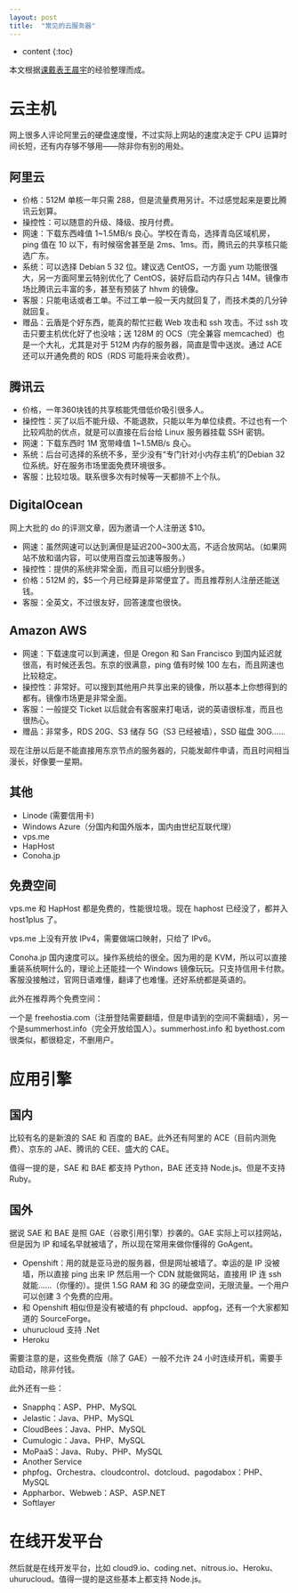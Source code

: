 ```yaml
---
layout: post
title:  "常见的云服务器"
---
```

* content
{:toc}

本文根据[课戴表王晨宇](http://wangchenyu.net.cn)的经验整理而成。

# 云主机

网上很多人评论阿里云的硬盘速度慢，不过实际上网站的速度决定于 CPU 运算时间长短，还有内存够不够用——除非你有别的用处。

## 阿里云

* 价格：512M 单核一年只需 288，但是流量费用另计。不过感觉起来是要比腾讯云划算。
* 操控性：可以随意的升级、降级、按月付费。
* 网速：下载东西峰值 1~1.5MB/s 良心。学校在青岛，选择青岛区域机房，ping 值在 10 以下，有时候宿舍甚至是 2ms、1ms。而，腾讯云的共享核只能选广东。
* 系统：可以选择 Debian 5 32 位。建议选 CentOS，一方面 yum 功能很强大，另一方面阿里云特别优化了 CentOS，装好后启动内存只占 14M。镜像市场比腾讯云丰富的多，甚至有预装了 hhvm 的镜像。
* 客服：只能电话或者工单。不过工单一般一天内就回复了，而技术类的几分钟就回复。
* 赠品：云盾是个好东西，能真的帮忙拦截 Web 攻击和 ssh 攻击。不过 ssh 攻击只要主机优化好了也没啥；送 128M 的 OCS（完全兼容 memcached）也是一个大礼，尤其是对于 512M 内存的服务器，简直是雪中送炭。通过 ACE 还可以开通免费的 RDS（RDS 可能将来会收费）。

## 腾讯云

* 价格，一年360块钱的共享核能凭借低价吸引很多人。
* 操控性：买了以后不能升级、不能退款，只能以年为单位续费。不过也有一个比较鸡肋的优点，就是可以直接在后台给 Linux 服务器挂载 SSH 密钥。
* 网速：下载东西时 1M 宽带峰值 1~1.5MB/s 良心。
* 系统：后台可选择的系统不多，至少没有“专门针对小内存主机”的Debian 32位系统。好在服务市场里面免费环境很多。
* 客服：比较垃圾。联系很多次有时候等一天都排不上个队。

## DigitalOcean

网上大批的 do 的评测文章，因为邀请一个人注册送 $10。

* 网速：虽然网速可以达到满但是延迟200~300太高，不适合放网站。（如果网站不放和谐内容，可以使用百度云加速等服务。）
* 操控性：提供的系统非常全面，而且可以细分到很多。
* 价格：512M 的，$5一个月已经算是非常便宜了。而且推荐别人注册还能送钱。
* 客服：全英文，不过很友好，回答速度也很快。

## Amazon AWS

* 网速：下载速度可以到满速，但是 Oregon 和 San Francisco 到国内延迟就很高，有时候还丢包。东京的很满意，ping 值有时候 100 左右，而且网速也比较稳定。
* 操控性：非常好。可以搜到其他用户共享出来的镜像，所以基本上你想得到的都有。镜像市场更是非常全面。
* 客服：一般提交 Ticket 以后就会有客服来打电话，说的英语很标准，而且也很热心。
* 赠品：非常多，RDS 20G、S3 储存 5G（S3 已经被墙），SSD 磁盘 30G……

现在注册以后是不能直接用东京节点的服务器的，只能发邮件申请，而且时间相当漫长，好像要一星期。

## 其他

* Linode (需要信用卡)
* Windows Azure（分国内和国外版本，国内由世纪互联代理）
* vps.me
* HapHost
* Conoha.jp

## 免费空间

vps.me 和 HapHost 都是免费的，性能很垃圾。现在 haphost 已经没了，都并入 host1plus 了。

vps.me 上没有开放 IPv4，需要做端口映射，只给了 IPv6。

Conoha.jp 国内速度可以。操作系统给的很全。因为用的是 KVM，所以可以直接重装系统啊什么的，理论上还能挂一个 Windows 镜像玩玩。只支持信用卡付款。客服没接触过，官网日语难懂，翻译了也难懂。还好系统都是英语的。

此外在推荐两个免费空间：

一个是 freehostia.com（注册登陆需要翻墙，但是申请到的空间不需翻墙），另一个是summerhost.info（完全开放给国人）。summerhost.info 和 byethost.com 很类似，都很稳定，不删用户。

# 应用引擎

## 国内

比较有名的是新浪的 SAE 和 百度的 BAE。此外还有阿里的 ACE（目前内测免费）、京东的 JAE、腾讯的 CEE、盛大的 CAE。

值得一提的是，SAE 和 BAE 都支持 Python，BAE 还支持 Node.js。但是不支持 Ruby。

## 国外

据说 SAE 和 BAE 是照 GAE（谷歌引用引擎）抄袭的。GAE 实际上可以挂网站，但是因为 IP 和域名早就被墙了，所以现在常用来做你懂得的 GoAgent。

* Openshift：用的就是亚马逊的服务器，但是网址被墙了。幸运的是 IP 没被墙，所以直接 ping 出来 IP 然后用一个 CDN 就能做网站，直接用 IP 连 ssh 就能……（你懂的）。提供 1.5G RAM 和 3G 的硬盘空间，无限流量。一个用户可以创建 3 个免费的应用。
* 和 Openshift 相似但是没有被墙的有 phpcloud、appfog，还有一个大家都知道的 SourceForge。
* uhurucloud 支持 .Net
* Heroku

需要注意的是，这些免费版（除了 GAE）一般不允许 24 小时连续开机，需要手动启动，除非付钱。

此外还有一些：

* Snapphq：ASP、PHP、MySQL
* Jelastic：Java、PHP、MySQL
* CloudBees：Java、PHP、MySQL
* Cumulogic：Java、PHP、MySQL
* MoPaaS：Java、Ruby、PHP、MySQL
* Another Service
* phpfog、Orchestra、cloudcontrol、dotcloud、pagodabox：PHP、MySQL
* Appharbor、Webweb：ASP、ASP.NET
* Softlayer

# 在线开发平台

然后就是在线开发平台，比如 cloud9.io、coding.net、nitrous.io、Heroku、uhurucloud。值得一提的是这些基本上都支持 Node.js。
